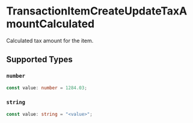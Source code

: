 # TransactionItemCreateUpdateTaxAmountCalculated

Calculated tax amount for the item.


## Supported Types

### `number`

```typescript
const value: number = 1284.03;
```

### `string`

```typescript
const value: string = "<value>";
```

